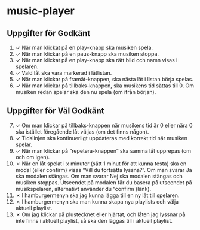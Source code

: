 # music-player

## Uppgifter för Godkänt

1. ✓ När man klickat på en play-knapp ska musiken spela.  
2. ✓ När man klickar på en paus-knapp ska musiken stoppa.  
3. ✓ När man klickat på en play-knapp ska rätt bild och namn visas i spelaren.  
4. ✓ Vald låt ska vara markerad i låtlistan.  
5. ✓ När man klickar på framåt-knappen, ska nästa låt i listan börja spelas.  
6. ✓ När man klickar på tillbaks-knappen, ska musikens tid sättas till 0. Om musiken redan spelar ska den nu spela (om ifrån början).

## Uppgifter för Väl Godkänt

7. ✓ Om man klickar på tillbaks-knappen när musikens tid är 0 eller nära 0 ska istället föregående låt väljas (om det finns någon).  
8. ✓ Tidslinjen ska kontinuerligt uppdateras med korrekt tid när musiken spelar.
9. ✓ När man klickar på “repetera-knappen” ska samma låt upprepas (om och om igen).
10. ✗ När en låt spelat i x minuter (sätt 1 minut för att kunna testa) ska en modal (eller confirm) visas “Vill du fortsätta lyssna?”. Om man svarar Ja ska modalen stängas. Om man svarar Nej ska modalen stängas och musiken stoppas. Utseendet på modalen får du basera på utseendet på musikspelaren, alternativt använder du “confirm (länk).
11. ✗ I hamburgermenyn ska jag kunna lägga till en ny låt till spelaren.
12. ✗ I hamburgermenyn ska man kunna skapa nya playlists och välja aktuell playlist.
13. ✗ Om jag klickar på plustecknet eller hjärtat, och låten jag lyssnar på inte finns i aktuell playlist, så ska den läggas till i aktuell playlist.
